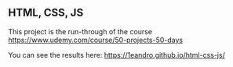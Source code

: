 ## HTML, CSS, JS

This project is the run-through of the course https://www.udemy.com/course/50-projects-50-days

You can see the results here: https://1eandro.github.io/html-css-js/